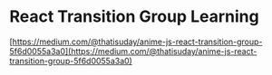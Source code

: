 # React Transition Group Learning
[https://medium.com/@thatisuday/anime-js-react-transition-group-5f6d0055a3a0](https://medium.com/@thatisuday/anime-js-react-transition-group-5f6d0055a3a0)
